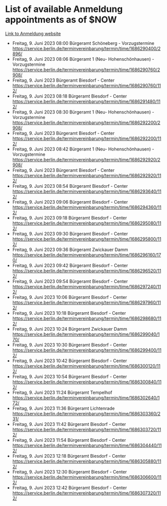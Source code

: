 # List of available Anmeldung appointments as of $NOW
[Link to Anmeldung website](https://service.berlin.de/terminvereinbarung/termin/tag.php?termin=1&anliegen[]=120686&dienstleisterlist=122210,122217,327316,122219,327312,122227,327314,122231,327346,122243,327348,122254,122252,329742,122260,329745,122262,329748,122271,327278,122273,327274,122277,327276,330436,122280,327294,122282,327290,122284,327292,122291,327270,122285,327266,122286,327264,122296,327268,150230,329760,122297,327286,122294,327284,122312,329763,122314,329775,122304,327330,122311,327334,122309,327332,317869,122281,327352,122279,329772,122283,122276,327324,122274,327326,122267,329766,122246,327318,122251,327320,122257,327322,122208,327298,122226,327300&herkunft=http%3A%2F%2Fservice.berlin.de%2Fdienstleistung%2F120686%2F)
- Freitag, 9. Juni 2023 08:00 Bürgeramt Schöneberg - Vorzugstermine https://service.berlin.de/terminvereinbarung/termin/time/1686290400/2896/
- Freitag, 9. Juni 2023 08:06 Bürgeramt 1 (Neu- Hohenschönhausen) - Vorzugstermine https://service.berlin.de/terminvereinbarung/termin/time/1686290760/2908/
- Freitag, 9. Juni 2023  Bürgeramt Biesdorf - Center https://service.berlin.de/terminvereinbarung/termin/time/1686290760/112/
- Freitag, 9. Juni 2023 08:18 Bürgeramt Biesdorf - Center https://service.berlin.de/terminvereinbarung/termin/time/1686291480/112/
- Freitag, 9. Juni 2023 08:30 Bürgeramt 1 (Neu- Hohenschönhausen) - Vorzugstermine https://service.berlin.de/terminvereinbarung/termin/time/1686292200/2908/
- Freitag, 9. Juni 2023  Bürgeramt Biesdorf - Center https://service.berlin.de/terminvereinbarung/termin/time/1686292200/112/
- Freitag, 9. Juni 2023 08:42 Bürgeramt 1 (Neu- Hohenschönhausen) - Vorzugstermine https://service.berlin.de/terminvereinbarung/termin/time/1686292920/2908/
- Freitag, 9. Juni 2023  Bürgeramt Biesdorf - Center https://service.berlin.de/terminvereinbarung/termin/time/1686292920/112/
- Freitag, 9. Juni 2023 08:54 Bürgeramt Biesdorf - Center https://service.berlin.de/terminvereinbarung/termin/time/1686293640/112/
- Freitag, 9. Juni 2023 09:06 Bürgeramt Biesdorf - Center https://service.berlin.de/terminvereinbarung/termin/time/1686294360/112/
- Freitag, 9. Juni 2023 09:18 Bürgeramt Biesdorf - Center https://service.berlin.de/terminvereinbarung/termin/time/1686295080/112/
- Freitag, 9. Juni 2023 09:30 Bürgeramt Biesdorf - Center https://service.berlin.de/terminvereinbarung/termin/time/1686295800/112/
- Freitag, 9. Juni 2023 09:36 Bürgeramt Zwickauer Damm https://service.berlin.de/terminvereinbarung/termin/time/1686296160/170/
- Freitag, 9. Juni 2023 09:42 Bürgeramt Biesdorf - Center https://service.berlin.de/terminvereinbarung/termin/time/1686296520/112/
- Freitag, 9. Juni 2023 09:54 Bürgeramt Biesdorf - Center https://service.berlin.de/terminvereinbarung/termin/time/1686297240/112/
- Freitag, 9. Juni 2023 10:06 Bürgeramt Biesdorf - Center https://service.berlin.de/terminvereinbarung/termin/time/1686297960/112/
- Freitag, 9. Juni 2023 10:18 Bürgeramt Biesdorf - Center https://service.berlin.de/terminvereinbarung/termin/time/1686298680/112/
- Freitag, 9. Juni 2023 10:24 Bürgeramt Zwickauer Damm https://service.berlin.de/terminvereinbarung/termin/time/1686299040/170/
- Freitag, 9. Juni 2023 10:30 Bürgeramt Biesdorf - Center https://service.berlin.de/terminvereinbarung/termin/time/1686299400/112/
- Freitag, 9. Juni 2023 10:42 Bürgeramt Biesdorf - Center https://service.berlin.de/terminvereinbarung/termin/time/1686300120/112/
- Freitag, 9. Juni 2023 10:54 Bürgeramt Biesdorf - Center https://service.berlin.de/terminvereinbarung/termin/time/1686300840/112/
- Freitag, 9. Juni 2023 11:24 Bürgeramt Tempelhof https://service.berlin.de/terminvereinbarung/termin/time/1686302640/172/
- Freitag, 9. Juni 2023 11:36 Bürgeramt Lichtenrade https://service.berlin.de/terminvereinbarung/termin/time/1686303360/231/
- Freitag, 9. Juni 2023 11:42 Bürgeramt Biesdorf - Center https://service.berlin.de/terminvereinbarung/termin/time/1686303720/112/
- Freitag, 9. Juni 2023 11:54 Bürgeramt Biesdorf - Center https://service.berlin.de/terminvereinbarung/termin/time/1686304440/112/
- Freitag, 9. Juni 2023 12:18 Bürgeramt Biesdorf - Center https://service.berlin.de/terminvereinbarung/termin/time/1686305880/112/
- Freitag, 9. Juni 2023 12:30 Bürgeramt Biesdorf - Center https://service.berlin.de/terminvereinbarung/termin/time/1686306600/112/
- Freitag, 9. Juni 2023 12:42 Bürgeramt Biesdorf - Center https://service.berlin.de/terminvereinbarung/termin/time/1686307320/112/
